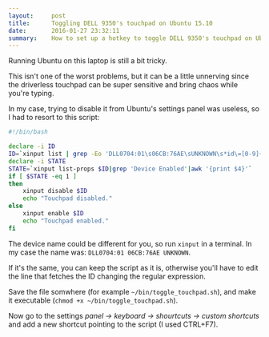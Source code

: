 ```yaml
---
layout:     post
title:      Toggling DELL 9350's touchpad on Ubuntu 15.10
date:       2016-01-27 23:32:11
summary:    How to set up a hotkey to toggle DELL 9350's touchpad on Ubuntu 15.10
---
```


Running Ubuntu on this laptop is still a bit tricky.

This isn't one of the worst problems, but it can be a little unnerving since the driverless touchpad can be super sensitive and bring chaos while you're typing.

In my case, trying to disable it from Ubuntu's settings panel was useless, so I had to resort to this script:

```bash
#!/bin/bash

declare -i ID
ID=`xinput list | grep -Eo 'DLL0704:01\s06CB:76AE\sUNKNOWN\s*id\=[0-9]{1,2}' | grep -Eo '\=[0-9]{1,2}' | grep -Eo '[0-9]{1,2}'`
declare -i STATE
STATE=`xinput list-props $ID|grep 'Device Enabled'|awk '{print $4}'`
if [ $STATE -eq 1 ]
then
	xinput disable $ID
	echo "Touchpad disabled."
else
	xinput enable $ID
	echo "Touchpad enabled."
fi
```

The device name could be different for you, so run `xinput` in a terminal.
In my case the name was: `DLL0704:01 06CB:76AE UNKNOWN`.

If it's the same, you can keep the script as it is, otherwise you'll have to edit the line that fetches the ID changing the regular expression.

Save the file somwhere (for example `~/bin/toggle_touchpad.sh`), and make it executable (`chmod +x ~/bin/toggle_touchpad.sh`).

Now go to the settings *panel -> keyboard -> shourtcuts -> custom shortcuts* and add a new shortcut pointing to the script (I used CTRL+F7).